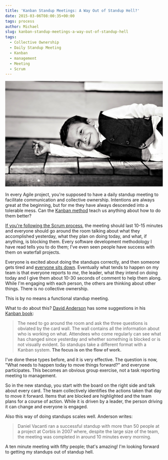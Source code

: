 ```yaml
---
title: 'Kanban Standup Meetings: A Way Out of Standup Hell?'
date: 2015-03-06T08:00:35+00:00
tags: process
author: Michael
slug: kanban-standup-meetings-a-way-out-of-standup-hell
tags:
  - Collective Ownership
  - Daily Standup Meeting
  - Kanban
  - management
  - Meeting
  - Scrum
---
```

<div class="full-width">
  <img src="/images/feature-kanban-standup-meetings-a-way-out-of-standup-hell.jpg" alt="Kanban Standup" />
</div>

In every Agile project, you're supposed to have a daily standup meeting to facilitate communication and collective ownership. Intentions are always great at the beginning, but for me they have always descended into a tolerable mess. Can the [Kanban method](defining-the-kanban-input-queue/) teach us anything about how to do them better?

[If you're following the Scrum process](http://www.mountaingoatsoftware.com/agile/scrum/daily-scrum), the meeting should last 10-15 minutes and everyone should go around the room talking about what they accomplished yesterday, what they plan on doing today, and what, if anything, is blocking them. Every software development methodology I have read tells you to do them; I've even seen people have success with them on waterfall projects.

Everyone is excited about doing the standups correctly, and then someone gets tired and [everyone sits down](http://www.batimes.com/articles/seven-common-mistakes-with-the-daily-stand-up-meeting.html). Eventually what tends to happen on my team is that everyone reports to _me_, the leader, what they intend on doing today and I give them about 10-30 seconds of comment to help them along. While I'm engaging with each person, the others are thinking about other things. There is no collective ownership.

This is by no means a functional standup meeting.

What to do about this? [David Anderson](http://www.djaa.com/) has some suggestions in his [Kanban book](http://amzn.to/1yaebV5):

> The need to go around the room and ask the three questions is obviated by the card wall. The wall contains all the information about who is working on what. Attendees who come regularly can see what has changed since yesterday and whether something is blocked or is not visually evident. So standups take a different format with a Kanban system. **The focus is on the flow of work.**

I've done these types before, and it is very effective. The question is now, "What needs to happen today to move things forward?" and everyone participates. This becomes an obvious group exercise, not a task reporting meeting to management.

So in the new standup, you start with the board on the right side and talk about every card. The team collectively identifies the actions taken that day to move it forward. Items that are blocked are highlighted and the team plans for a course of action. While it is driven by a leader, the person driving it can change and everyone is engaged.

Also this way of doing standups scales well. Anderson writes:

> Daniel Vacanti ran a successful standup with more than 50 people at a project at Corbis in 2007 where, despite the large size of the team, the meeting was completed in around 10 minutes every morning.

A ten minute meeting with fifty people; that's amazing! I'm looking forward to getting my standups out of standup hell.